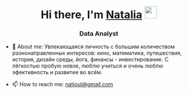 <h1 align="center">Hi there, I'm <a href="https://www.linkedin.com/in/natalia-zhulina-9657261b9/?locale=fr_FR" target="_blank">Natalia</a> 
<img src="https://github.com/blackcater/blackcater/raw/main/images/Hi.gif" height="32"/></h1>
<h3 align="center">Data Analyst</h3>



 - 💬 About me:  Увлекающаяся личность с большим количеством разнонаправленных интересов: кино, математика, путешествия, история, дизайн среды, йога, финансы - инвестирование. С лёгкостью пробую новое, люблю учиться и очень люблю эфективность и развитие во всём. 
 
 - 📫 How to reach me: natjoul@gmail.com 
<!--
**NataliaZhulina/NataliaZhulina** is a ✨ _special_ ✨ repository because its `README.md` (this file) appears on your GitHub profile.

Here are some ideas to get you started:

- 🔭 I’m currently working on ...
- 🌱 I’m currently learning ...
- 👯 I’m looking to collaborate on ...
- 🤔 I’m looking for help with ...
- 💬 Ask me about ...
- 📫 How to reach me: ...
- 😄 Pronouns: ...
- ⚡ Fun fact: ...
-->
